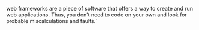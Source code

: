 web frameworks are a piece of software that offers a way to create and run web applications. Thus, you don’t need to code on your own and look for probable miscalculations and faults.`
